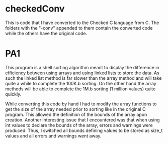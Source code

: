 # checkedConv
This is code that I have converted to the Checked C language from C. The folders with the "-conv" appended to them contain the converted code while the others have the original code. 

# PA1
This program is a shell sorting algorithm meant to display the difference in efficiency between using arrays and using linked lists to store the data. As such the linked list method is far slower than the array method and will take quite a while to complete the 100K.b sorting. On the other hand the array methods will be able to complete the 1M.b sorting (1 million values) quite quickly.

While converting this code by hand I had to modify the array functions to get the size of the array needed prior to sorting like in the original C program. This allowed the definition of the bounds of the array apon creation. Another interesting issue that I encountered was that when using int values to declare the bounds of the array, errors and warnings were produced. Thus, I switched all bounds defining values to be stored as size_t values and all errors and warnings went away.
